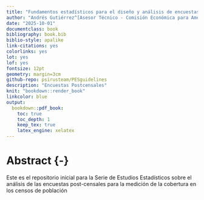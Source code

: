 ```yaml
---
title: "Fundamentos estadísticos para el diseño y análisis de encuestas de postenumeración censal"
author: "Andrés Gutiérrez^[Asesor Técnico - Comisión Económica para América Latina y el Caribe (CEPAL) -  andres.gutierrez@cepal.org], Giovany Babativa-Márquez^[Consultor - Comisión Económica para América Latina y el Caribe (CEPAL) -  gbabativam@gmail.com]"
date: "2025-10-01"
documentclass: book
bibliography: book.bib
biblio-style: apalike
link-citations: yes
colorlinks: yes
lot: yes
lof: yes
fontsize: 12pt
geometry: margin=3cm
github-repo: psirusteam/PESguidelines
description: "Encuestas Postcensales"
knit: "bookdown::render_book"
linkcolor: blue
output: 
  bookdown::pdf_book:
    toc: true
    toc_depth: 1
    keep_tex: true
    latex_engine: xelatex
---
```





# Abstract {-}

Este es el repositorio inicial para la Serie de Estudios Estadísticos sobre el análisis de las encuestas post-censales para la medición de la cobertura en los censos de población


